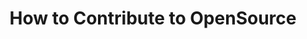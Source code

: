 ---
layout: post
title: How to Contribute to OpenSource
tags: [google, tutorial, search , technique]
---